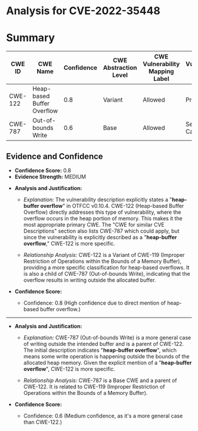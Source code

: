 # Analysis for CVE-2022-35448

# Summary
| CWE ID | CWE Name | Confidence | CWE Abstraction Level | CWE Vulnerability Mapping Label | CWE-Vulnerability Mapping Notes |
|---|---|---|---|---|---|
| CWE-122 | Heap-based Buffer Overflow | 0.8 | Variant | Allowed | Primary CWE |
| CWE-787 | Out-of-bounds Write | 0.6 | Base | Allowed | Secondary Candidate |

## Evidence and Confidence

*   **Confidence Score:** 0.8
*   **Evidence Strength:** MEDIUM

- **Analysis and Justification:**  
  - *Explanation:* The vulnerability description explicitly states a "**heap-buffer overflow**" in OTFCC v0.10.4. CWE-122 (Heap-based Buffer Overflow) directly addresses this type of vulnerability, where the overflow occurs in the heap portion of memory. This makes it the most appropriate primary CWE. The "CWE for similar CVE Descriptions" section also lists CWE-787 which could apply, but since the vulnerability is explicitly described as a "**heap-buffer overflow**," CWE-122 is more specific.
  
  - *Relationship Analysis:* CWE-122 is a Variant of CWE-119 (Improper Restriction of Operations within the Bounds of a Memory Buffer), providing a more specific classification for heap-based overflows. It is also a child of CWE-787 (Out-of-bounds Write), indicating that the overflow results in writing outside the allocated buffer.

- **Confidence Score:**  
  - Confidence: 0.8 (High confidence due to direct mention of heap-based buffer overflow.)

---
- **Analysis and Justification:**  
  - *Explanation:* CWE-787 (Out-of-bounds Write) is a more general case of writing outside the intended buffer and is a parent of CWE-122. The initial description indicates "**heap-buffer overflow**", which means some write operation is happening outside the bounds of the allocated heap memory. Given the explicit mention of a "**heap-buffer overflow**", CWE-122 is more specific.
  
  - *Relationship Analysis:* CWE-787 is a Base CWE and a parent of CWE-122. It is related to CWE-119 (Improper Restriction of Operations within the Bounds of a Memory Buffer).

- **Confidence Score:**
  - Confidence: 0.6 (Medium confidence, as it's a more general case than CWE-122.)
